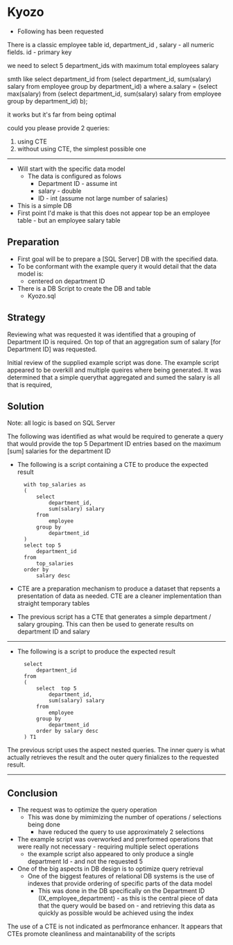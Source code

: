 # Kyozo

- Following has been requested

There is a classic employee table
id, department_id , salary - all numeric fields.
id - primary key

we need to select 5 department_ids
with maximum total employees salary

smth like
select department_id
from (select department_id, sum(salary) salary
from  employee
group by department_id) a
where a.salary = (select max(salary) from (select department_id, sum(salary) salary
from  employee
group by department_id) b);

it works but it's far from being optimal

could you please provide 2 queries:
1. using CTE
2. without using CTE, the simplest possible one
---
- Will start with the specific data model
  - The data is configured as folows
    - Department ID - assume int
    - salary        - double
    - ID            - int (assume not large number of salaries)
- This is a simple DB 
- First point I'd make is that this does not appear top be an employee table - but an employee salary table

## Preparation

 - First goal will be to prepare a [SQL Server] DB with the specified data.
 - To be conformant with  the example query it would detail that the data model is: 
   - centered on department ID   
 - There is a DB Script to create the DB and table
   - Kyozo.sql

## Strategy

Reviewing what was requested it was identified that a grouping of Department ID is required. On top of that an aggregation sum of salary [for Department ID] was requested.

Initial review of the supplied example script was done.
The example script appeared to be overkill and multiple queires where being generated.
It was determined that a simple querythat aggregated and sumed the salary is all that is required,

## Solution
Note: all logic is based on SQL Server

The following was identified as what would be required to generate a query that would provide the top 5 Department ID entries based on the maximum [sum] salaries for the department ID

- The following is a script containing a CTE to produce the expected result

		with top_salaries as
		(
			select  
				department_id, 
				sum(salary) salary
			from  
				employee
			group by 
				department_id	
		)
		select top 5
			department_id
		from 	
			top_salaries
		order by 
			salary desc	

- CTE are a preparation mechanism to produce a dataset that repsents a presentation of data as needed. CTE are a cleaner implementation than straight temporary tables
- The previous script has a CTE that generates a simple department / salary grouping. This can then be used to generate results on department ID and salary

---
- The following is a script to produce the expected result
 
		select 
			department_id
		from
		(
			select  top 5
				department_id, 
				sum(salary) salary
			from  
				employee
			group by 
				department_id
			order by salary desc	
		) T1

The previous script uses the aspect nested queries. The inner query is what actually retrieves the result and the outer query finializes to the requested result.

---

## Conclusion
- The request was to optimize the query operation
    - This was done by mimimizing the number of operations / selections being done
      - have reduced the query to use approximately 2 selections
- The example script was overworked and prerformed operations that were really not necessary - requiring multiple select operations 
  - the example script also appeared to only produce a single department Id - and not the requested 5
- One of the big aspects in DB design is to optimize query retrieval
  - One of the biggest features of relational DB systems is the use of indexes that provide ordering of specific parts of the data model
    - This was done in the DB specifically on the Department ID (IX_employee_department) - as this is the central piece of data that the query would be based on - and retrieving this data as quickly as possible would be achieved using the index

The use of a CTE is not indicated as perfmorance enhancer. It appears that CTEs promote cleanliness and maintanability of the scripts



